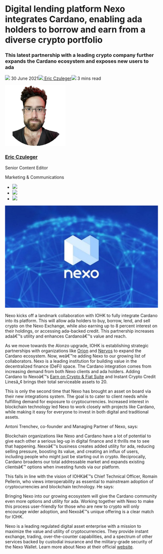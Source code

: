 # Digital lending platform Nexo integrates Cardano, enabling ada holders to borrow and earn from a diverse crypto portfolio
### **This latest partnership with a leading crypto company further expands the Cardano ecosystem and exposes new users to ada**
![](img/2021-06-30-digital-lending-platform-nexo-integrates-cardano.002.png) 30 June 2021![](img/2021-06-30-digital-lending-platform-nexo-integrates-cardano.002.png)[ Eric Czuleger](tmp//en/blog/authors/eric-czuleger/page-1/)![](img/2021-06-30-digital-lending-platform-nexo-integrates-cardano.003.png) 3 mins read

![Eric Czuleger](img/2021-06-30-digital-lending-platform-nexo-integrates-cardano.004.png)[](tmp//en/blog/authors/eric-czuleger/page-1/)
### [**Eric Czuleger**](tmp//en/blog/authors/eric-czuleger/page-1/)
Senior Content Editor

Marketing & Communications

- ![](img/2021-06-30-digital-lending-platform-nexo-integrates-cardano.005.png)[](mailto:eric.czuleger@iohk.io "Email")
- ![](img/2021-06-30-digital-lending-platform-nexo-integrates-cardano.006.png)[](https://www.linkedin.com/in/eric-czuleger-6b67a395/ "LinkedIn")
- ![](img/2021-06-30-digital-lending-platform-nexo-integrates-cardano.007.png)[](https://twitter.com/eczuleger "Twitter")

![Digital lending platform Nexo integrates Cardano, enabling ada holders to borrow and earn from a diverse crypto portfolio](img/2021-06-30-digital-lending-platform-nexo-integrates-cardano.008.jpeg)

Nexo kicks off a landmark collaboration with IOHK to fully integrate Cardano into its platform. This will allow ada holders to buy, borrow, lend, and sell crypto on the Nexo Exchange, while also earning up to 8 percent interest on their holdings, or accessing ada-backed credit. This partnership increases adaâ€™s utility and enhances Cardanoâ€™s value and reach.

As we move towards the Alonzo upgrade, IOHK is establishing strategic partnerships with organizations like [Orion](https://iohk.io/en/blog/posts/2021/06/23/orion-to-bring-one-stop-crypto-marketplace-to-cardano/) and [Nervos](https://iohk.io/en/blog/posts/2021/06/02/nervos-partnership-to-build-the-first-cross-chain-bridge-with-cardano/) to expand the Cardano ecosystem. Now, weâ€™re adding Nexo to our growing list of collaborators. Nexo is a leading institution for building value in the decentralized finance (DeFi) space. The Cardano integration comes from increasing demand from both Nexo clients and ada holders. Adding Cardano to Nexoâ€™s [Earn on Crypto & Fiat Suite](https://nexo.io/earn-crypto) and Instant Crypto Credit Linesâ„¢ brings their total serviceable assets to 20.

This is only the second time that Nexo has brought an asset on board via their new integrations system. The goal is to cater to client needs while fulfilling demand for exposure to cryptocurrencies. Increased interest in blockchain technology led Nexo to work closely with projects like Cardano, while making it easy for everyone to invest in both digital and traditional assets.

Antoni Trenchev, co-founder and Managing Partner of Nexo, says: 

Blockchain organizations like Nexo and Cardano have a lot of potential to give each other a serious leg-up in digital finance and it thrills me to see that happening. Nexoâ€™s business creates added utility for ada, reducing selling pressure, boosting its value, and creating an influx of users, including people who might just be starting out in crypto. Reciprocally, Cardano broadens our total addressable market and expands existing clientsâ€™ options when investing funds via our platform.

This falls in line with the vision of IOHKâ€™s Chief Technical Officer, Romain Pellerin, who views interoperability as essential to mainstream adoption of cryptocurrencies and blockchain technology. He says:

Bringing Nexo into our growing ecosystem will give the Cardano community even more options and utility for ada. Working together with Nexo to make this process user-friendly for those who are new to crypto will only encourage wider adoption, and Nexoâ€™s unique offering is a clear match for IOHK.

Nexo is a leading regulated digital asset enterprise with a mission to maximize the value and utility of cryptocurrencies. They provide instant exchange, trading, over-the-counter capabilities, and a spectrum of other services backed by custodial insurance and the military-grade security of the Nexo Wallet. Learn more about Nexo at their official [website](https://nexo.io).
